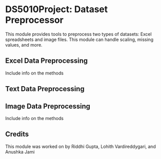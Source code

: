 # DS5010Project: Dataset Preprocessor

This module provides tools to preprocess two types of datasets: Excel spreadsheets and image files. This module can handle scaling, missing values, and more.

## Excel Data Preprocessing
Include info on the methods

## Text Data Preprocessing

## Image Data Preprocessing
Include info on the methods

## Credits
This module was worked on by Riddhi Gupta, Lohith Vardireddygari, and Anushka Jami
